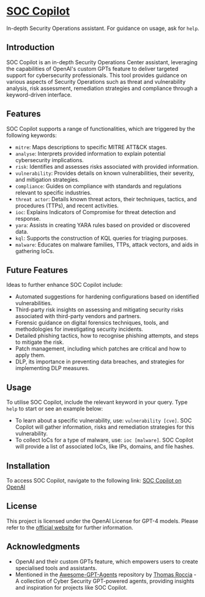 # [SOC Copilot](https://chat.openai.com/g/g-qvSadylbt-soc-copilot)

In-depth Security Operations assistant. For guidance on usage, ask for `help`.

## Introduction

SOC Copilot is an in-depth Security Operations Center assistant, leveraging the capabilities of OpenAI's custom GPTs feature to deliver targeted support for cybersecurity professionals. This tool provides guidance on various aspects of Security Operations such as threat and vulnerability analysis, risk assessment, remediation strategies and compliance through a keyword-driven interface.

## Features

SOC Copilot supports a range of functionalities, which are triggered by the following keywords:

- `mitre`: Maps descriptions to specific MITRE ATT&CK stages.
- `analyse`: Interprets provided information to explain potential cybersecurity implications.
- `risk`: Identifies and assesses risks associated with provided information.
- `vulnerability`: Provides details on known vulnerabilities, their severity, and mitigation strategies.
- `compliance`: Guides on compliance with standards and regulations relevant to specific industries.
- `threat actor`: Details known threat actors, their techniques, tactics, and procedures (TTPs), and recent activities.
- `ioc`: Explains Indicators of Compromise for threat detection and response.
- `yara`: Assists in creating YARA rules based on provided or discovered data.
- `kql`: Supports the construction of KQL queries for triaging purposes.
- `malware`: Educates on malware families, TTPs, attack vectors, and aids in gathering IoCs.

## Future Features

Ideas to further enhance SOC Copilot include:

- Automated suggestions for hardening configurations based on identified vulnerabilities.
- Third-party risk insights on assessing and mitigating security risks associated with third-party vendors and partners.
- Forensic guidance on digital forensics techniques, tools, and methodologies for investigating security incidents.
- Detailed phishing tactics, how to recognise phishing attempts, and steps to mitigate the risk.
- Patch management, including which patches are critical and how to apply them.
- DLP, its importance in preventing data breaches, and strategies for implementing DLP measures.


## Usage

To utilise SOC Copilot, include the relevant keyword in your query. Type `help` to start or see an example below:

- To learn about a specific vulnerability, use: `vulnerability [cve]`. SOC Copilot will gather information, risks and remediation strategies for this vulnerability.
- To collect IoCs for a type of malware, use: `ioc [malware]`. SOC Copilot will provide a list of associated IoCs, like IPs, domains, and file hashes.

## Installation

To access SOC Copilot, navigate to the following link: [SOC Copilot on OpenAI](https://chat.openai.com/g/g-qvSadylbt-soc-copilot)

## License

This project is licensed under the OpenAI License for GPT-4 models. Please refer to the [official website](https://openai.com/) for further information. 

## Acknowledgments

- OpenAI and their custom GPTs feature, which empowers users to create specialised tools and assistants.
- Mentioned in the [Awesome-GPT-Agents](https://github.com/fr0gger/Awesome-GPT-Agents) repository by [Thomas Roccia](https://github.com/fr0gger) - A collection of Cyber Security GPT-powered agents, providing insights and inspiration for projects like SOC Copilot.